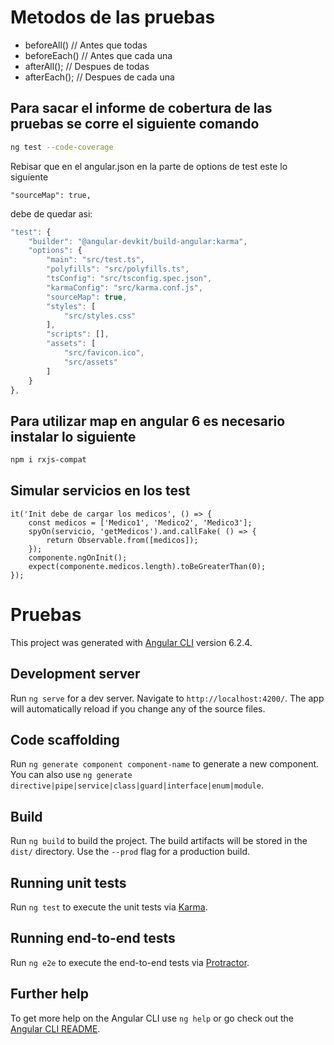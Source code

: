 # Metodos de las pruebas

* beforeAll() // Antes que todas
* beforeEach() // Antes que cada una
* afterAll(); // Despues de todas
* afterEach(); // Despues de cada una

## Para sacar el informe de cobertura de las pruebas se corre el siguiente comando
``` sh
ng test --code-coverage
```
Rebisar que en el angular.json en la parte de options de test este lo siguiente
```
"sourceMap": true,
```
debe de quedar asi:
``` js
"test": {
    "builder": "@angular-devkit/build-angular:karma",
    "options": {
        "main": "src/test.ts",
        "polyfills": "src/polyfills.ts",
        "tsConfig": "src/tsconfig.spec.json",
        "karmaConfig": "src/karma.conf.js",
        "sourceMap": true,
        "styles": [
            "src/styles.css"
        ],
        "scripts": [],
        "assets": [
            "src/favicon.ico",
            "src/assets"
        ]
    }
},
```

## Para utilizar map en angular 6 es necesario instalar lo siguiente 
```sh
npm i rxjs-compat 
```
## Simular servicios en los test
```
it('Init debe de cargar los medicos', () => {
    const medicos = ['Medico1', 'Medico2', 'Medico3'];
    spyOn(servicio, 'getMedicos').and.callFake( () => {
        return Observable.from([medicos]);
    });
    componente.ngOnInit();
    expect(componente.medicos.length).toBeGreaterThan(0);
});
```

# Pruebas

This project was generated with [Angular CLI](https://github.com/angular/angular-cli) version 6.2.4.

## Development server

Run `ng serve` for a dev server. Navigate to `http://localhost:4200/`. The app will automatically reload if you change any of the source files.

## Code scaffolding

Run `ng generate component component-name` to generate a new component. You can also use `ng generate directive|pipe|service|class|guard|interface|enum|module`.

## Build

Run `ng build` to build the project. The build artifacts will be stored in the `dist/` directory. Use the `--prod` flag for a production build.

## Running unit tests

Run `ng test` to execute the unit tests via [Karma](https://karma-runner.github.io).

## Running end-to-end tests

Run `ng e2e` to execute the end-to-end tests via [Protractor](http://www.protractortest.org/).

## Further help

To get more help on the Angular CLI use `ng help` or go check out the [Angular CLI README](https://github.com/angular/angular-cli/blob/master/README.md).

